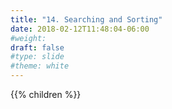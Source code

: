```yaml
---
title: "14. Searching and Sorting"
date: 2018-02-12T11:48:04-06:00
#weight: 
draft: false
#type: slide
#theme: white
---
```


{{% children %}}


